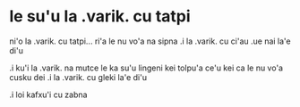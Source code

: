 # le su'u la .varik. cu tatpi
ni'o la .varik. cu tatpi... ri'a le nu vo'a na sipna  .i la .varik. cu ci'au .ue nai la'e di'u

.i ku'i la .varik. na mutce le ka su'u lingeni kei tolpu'a ce'u kei ca le nu vo'a cusku dei  .i la .varik. cu gleki la'e di'u

.i loi kafxu'i cu zabna

